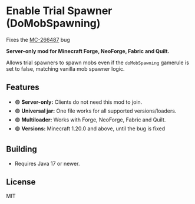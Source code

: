 # Enable Trial Spawner (DoMobSpawning)

Fixes the [MC-266487](https://bugs.mojang.com/browse/MC/issues/MC-266487) bug

**Server-only mod for Minecraft Forge, NeoForge, Fabric and Quilt.**

Allows trial spawners to spawn mobs even if the `doMobSpawning` gamerule is set to false, matching vanilla mob spawner logic.

## Features

- 🟢 **Server-only:** Clients do not need this mod to join.
- 🟢 **Universal jar:** One file works for all supported versions/loaders.
- 🟢 **Multiloader:** Works with Forge, NeoForge, Fabric and Quilt.
- 🟢 **Versions:** Minecraft 1.20.0 and above, until the bug is fixed

## Building

- Requires Java 17 or newer.

## License

MIT
